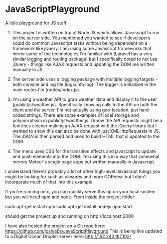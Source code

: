 # JavaScriptPlayground
A little playground for JS stuff

1) This project is written on top of Node JS which allows Javascript to run on the server side. You mentioned you wanted to see if developers could do common Javascript tasks without being dependent on a framework like jQuery. I am using some Javascript frameworks that mirror some of the technologies I'm familiar with (Laravel has a very similar logging and routing package) but I specifically opted to not use jQuery - things like AJAX requests and updating the DOM are written manually in JS.

2) The server side uses a logging package with multiple logging targets - both console and log file (logs/info.log). The logger is initialized in the main routes file (routes/index.js).

3) I'm using a weather API to grab weather data and display it to the user (public/js/weather.js). Specifically showing calls to the API on both the client and the server. I'm not actually using geo-location, just hard-coded strings. There are some examples of local storage and polymorphism in public/js/weather.js. I know the API requests might be a few lines cleaner making an AJAX request with the jQuery library but I wanted to show this can also be done with just XMLHttpRequests in JS. The JSON is then parsed and used to build HTML that is updated to the DOM.

4) The menu uses CSS for the transition effects and javascript to update and push elements into the DOM. I'm using this in a way that somewhat mirrors Meteor's single page apps but written manually in Javascript.

I understand there's probably a lot of other high-level Javascript things you might be looking for such as closures and more OOPness but I didn't incorporate much of that into this example.

If you're running unix, you can quickly serve this up on your local system but you will need npm and node. From inside the project folder:

sudo apt-get install npm
sudo apt-get install nodejs
npm start

should get the project up and running on http://localhost:3000

I have also hosted the project on a Git repo here: https://github.com/joshjabs/JavaScriptPlayground
This is being live updated to a Digital Ocean Droplet server here: http://162.243.167.102/
